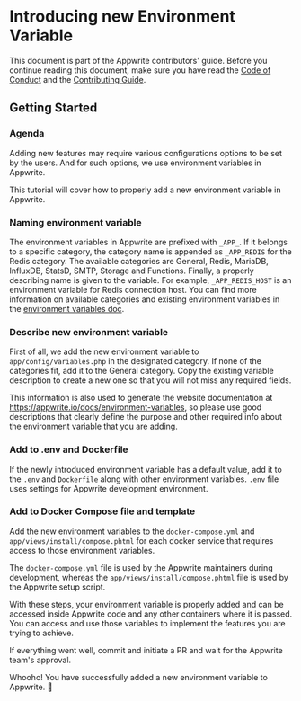 # Introducing new Environment Variable

This document is part of the Appwrite contributors' guide. Before you continue reading this document, make sure you have read the [Code of Conduct](https://github.com/appwrite/appwrite/blob/master/CODE_OF_CONDUCT.md) and the [Contributing Guide](https://github.com/appwrite/appwrite/blob/master/CONTRIBUTING.md).

## Getting Started

### Agenda
Adding new features may require various configurations options to be set by the users. And for such options, we use environment variables in Appwrite.

This tutorial will cover how to properly add a new environment variable in Appwrite.

### Naming environment variable
The environment variables in Appwrite are prefixed with `_APP_`. If it belongs to a specific category, the category name is appended as `_APP_REDIS` for the Redis category. The available categories are General, Redis, MariaDB, InfluxDB, StatsD, SMTP, Storage and Functions. Finally, a properly describing name is given to the variable. For example, `_APP_REDIS_HOST` is an environment variable for Redis connection host. You can find more information on available categories and existing environment variables in the [environment variables doc](https://appwrite.io/docs/environment-variables).

### Describe new environment variable
First of all, we add the new environment variable to `app/config/variables.php` in the designated category. If none of the categories fit, add it to the General category. Copy the existing variable description to create a new one so that you will not miss any required fields.

This information is also used to generate the website documentation at https://appwrite.io/docs/environment-variables, so please use good descriptions that clearly define the purpose and other required info about the environment variable that you are adding.

### Add to .env and Dockerfile
If the newly introduced environment variable has a default value, add it to the `.env` and `Dockerfile` along with other environment variables. `.env` file uses settings for Appwrite development environment.

### Add to Docker Compose file and template
Add the new environment variables to the `docker-compose.yml` and `app/views/install/compose.phtml` for each docker service that requires access to those environment variables.

The `docker-compose.yml` file is used by the Appwrite maintainers during development, whereas the `app/views/install/compose.phtml` file is used by the Appwrite setup script.

With these steps, your environment variable is properly added and can be accessed inside Appwrite code and any other containers where it is passed. You can access and use those variables to implement the features you are trying to achieve.

If everything went well, commit and initiate a PR and wait for the Appwrite team's approval.

Whooho! You have successfully added a new environment variable to Appwrite. 🎉
